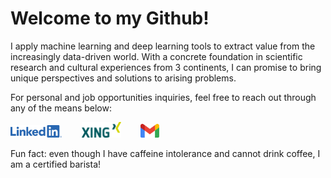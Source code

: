 # Welcome to my Github!
I apply machine learning and deep learning tools to extract value from the increasingly data-driven world. With a concrete foundation in scientific research and cultural experiences from 3 continents, I can promise to bring unique perspectives and solutions to arising problems.

For personal and job opportunities inquiries, feel free to reach out through any of the means below:

[<img src="images/LI-Logo.png" height="20">](https://www.linkedin.com/in/tompham97/)&nbsp;&nbsp;&nbsp;&nbsp;&nbsp;&nbsp;&nbsp;&nbsp;[<img src="images/Xing_logo.png" height="25">](https://www.xing.com/profile/Tom_Pham051412/cv)&nbsp;&nbsp;&nbsp;&nbsp;&nbsp;&nbsp;&nbsp;&nbsp;[<img src="images/Gmail_Logo_512px.png" height="22">](mailto:tom.pham.hcm@gmail.com)

Fun fact: even though I have caffeine intolerance and cannot drink coffee, I am a certified barista!
<!---
hungpham15/hungpham15 is a ✨ special ✨ repository because its `README.md` (this file) appears on your GitHub profile.
You can click the Preview link to take a look at your changes.
--->
